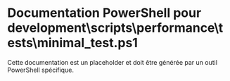# Documentation PowerShell pour development\scripts\performance\tests\minimal_test.ps1

Cette documentation est un placeholder et doit être générée par un outil PowerShell spécifique.
